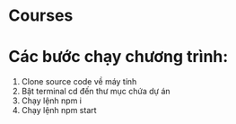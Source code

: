 # Courses
# Các bước chạy chương trình:
1. Clone source code về máy tính
2. Bật terminal cd đến thư mục chứa dự án
3. Chạy lệnh npm i
4. Chạy lệnh npm start
